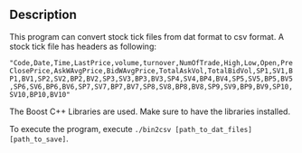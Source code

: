 Description
------------
This program can convert stock tick files from dat format to csv format. A stock tick file has headers as following: 

`"Code,Date,Time,LastPrice,volume,turnover,NumOfTrade,High,Low,Open,PreClosePrice,AskWAvgPrice,BidWAvgPrice,TotalAskVol,TotalBidVol,SP1,SV1,BP1,BV1,SP2,SV2,BP2,BV2,SP3,SV3,BP3,BV3,SP4,SV4,BP4,BV4,SP5,SV5,BP5,BV5,SP6,SV6,BP6,BV6,SP7,SV7,BP7,BV7,SP8,SV8,BP8,BV8,SP9,SV9,BP9,BV9,SP10,SV10,BP10,BV10"`

The Boost C++ Libraries are used. Make sure to have the libraries installed.

To execute the program, execute `./bin2csv [path_to_dat_files] [path_to_save]`.
